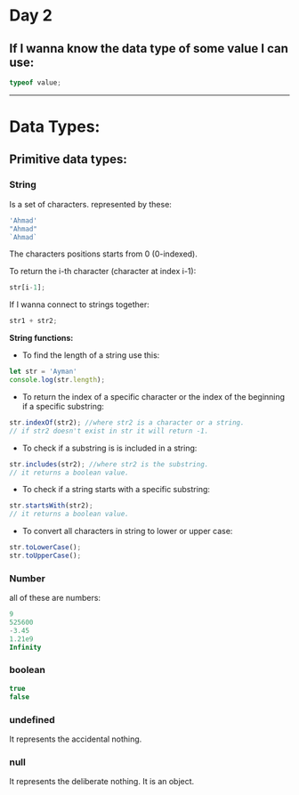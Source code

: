 <h1>Day 2</h1>

<h2>If I wanna know the data type of some value I can use:</h2>

```javascript
typeof value;
```

<hr>

<h1>Data Types:</h1>

<h2>Primitive data types:</h2>

<h3>String</h3>
Is a set of characters.
represented by these:

```javascript
'Ahmad'
"Ahmad"
`Ahmad`
```

The characters positions starts from 0 (0-indexed).

To return the i-th character (character at index i-1):

```javascript
str[i-1];
```

If I wanna connect to strings together:

```javascript
str1 + str2;
```

<b>String functions:</b>

- To find the length of a string use this:

```javascript
let str = 'Ayman'
console.log(str.length);
```

- To return the index of a specific character or the index of the beginning if a specific substring:

```javascript
str.indexOf(str2); //where str2 is a character or a string.
// if str2 doesn't exist in str it will return -1.
```

- To check if a substring is is included in a string:

```javascript
str.includes(str2); //where str2 is the substring.
// it returns a boolean value.
```

- To check if a string starts with a specific substring:

```javascript
str.startsWith(str2);
// it returns a boolean value.
```

- To convert all characters in string to lower or upper case:

```javascript
str.toLowerCase();
str.toUpperCase();
```

<h3>Number</h3>

all of these are numbers:

```javascript
9
525600
-3.45
1.21e9
Infinity
```

<h3>boolean</h3>

```javascript
true
false
```

<h3>undefined</h3>
It represents the accidental nothing.

<h3>null</h3>
It represents the deliberate nothing.
It is an object.
